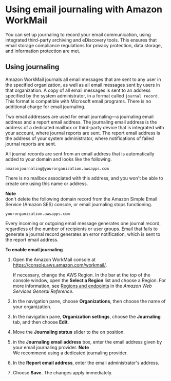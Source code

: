 # Using email journaling with Amazon WorkMail<a name="journaling_overview"></a>

You can set up journaling to record your email communication, using integrated third\-party archiving and eDiscovery tools\. This ensures that email storage compliance regulations for privacy protection, data storage, and information protection are met\.

## Using journaling<a name="using_journaling"></a>

Amazon WorkMail journals all email messages that are sent to any user in the specified organization, as well as all email messages sent by users in that organization\. A copy of all email messages is sent to an address specified by the system administrator, in a format called `journal record`\. This format is compatible with Microsoft email programs\. There is no additional charge for email journaling\.

Two email addresses are used for email journaling—a journaling email address and a report email address\. The journaling email address is the address of a dedicated mailbox or third\-party device that is integrated with your account, where journal reports are sent\. The report email address is the address of your system administrator, where notifications of failed journal reports are sent\. 

All journal records are sent from an email address that is automatically added to your domain and looks like the following\. 

```
amazonjournaling@yourorganization.awsapps.com
```

 There is no mailbox associated with this address, and you won't be able to create one using this name or address\. 

**Note**  
don't delete the following domain record from the Amazon Simple Email Service \(Amazon SES\) console, or email journaling stops functioning\.  

```
yourorganization.awsapps.com
```

Every incoming or outgoing email message generates one journal record, regardless of the number of recipients or user groups\. Email that fails to generate a journal record generates an error notification, which is sent to the report email address\.

**To enable email journaling**

1. Open the Amazon WorkMail console at [https://console\.aws\.amazon\.com/workmail/](https://console.aws.amazon.com/workmail/)\.

   If necessary, change the AWS Region\. In the bar at the top of the console window, open the **Select a Region** list and choose a Region\. For more information, see [Regions and endpoints](http://docs.aws.amazon.com/general/latest/gr/index.html?rande.html) in the *Amazon Web Services General Reference*\.

1. In the navigation pane, choose **Organizations**, then choose the name of your organization\.

1. In the navigation pane, **Organization settings**, choose the **Journaling** tab, and then choose **Edit**\.

1. Move the **Journaling status** slider to the on position\.

1. in the **Journaling email address** box, enter the email address given by your email journaling provider\.
**Note**  
We recommend using a dedicated journaling provider\.

1. In the **Report email address**, enter the email administrator's address\.

1. Choose **Save**\. The changes apply immediately\.